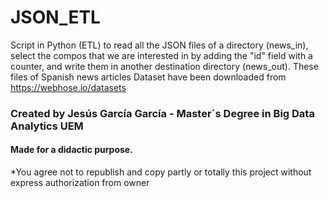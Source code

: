 # JSON_ETL
Script in Python (ETL) to read all the JSON files of a directory (news_in), select the compos that we are interested in by adding the "id" field with a counter, and write them in another destination directory (news_out).
These files of Spanish news articles Dataset have been downloaded from https://webhose.io/datasets

### Created by Jesús García García - Master´s Degree in Big Data Analytics UEM
#### Made for a didactic purpose.
*You agree not to republish and copy partly or totally this project without express authorization from owner
